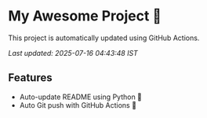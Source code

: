 # My Awesome Project 🚀

This project is automatically updated using GitHub Actions.

_Last updated: 2025-07-16 04:43:48 IST_

## Features
- Auto-update README using Python 🐍
- Auto Git push with GitHub Actions 🤖

